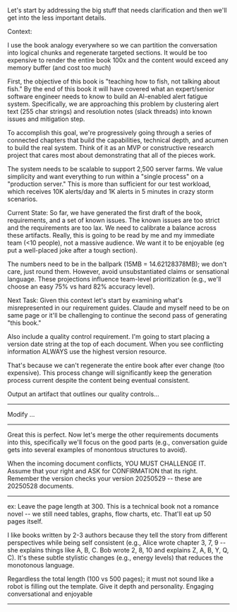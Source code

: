 Let's start by addressing the big stuff that needs clarification and then we'll get into the less important details.

Context:

I use the book analogy everywhere so we can partition the conversation into logical chunks and regenerate targeted sections. It would be too expensive to render the entire book 100x and the content would exceed any memory buffer (and cost too much)

First, the objective of this book is "teaching how to fish, not talking about fish." By the end of this book it will have covered what an expert/senior software engineer needs to know to build an AI-enabled alert fatigue system. Specifically, we are approaching this problem by clustering alert text (255 char strings) and resolution notes (slack threads) into known issues and mitigation step.

To accomplish this goal, we're progressively going through a series of connected chapters that build the capabilities, technical depth, and acumen to build the real system.  Think of it as an MVP or constructive research project that cares most about demonstrating that all of the pieces work.

The system needs to be scalable to support 2,500 server farms. We value simplicity and want everything to run within a "single process" on a "production server." This is more than sufficient for our test workload, which receives 10K alerts/day and 1K alerts in 5 minutes in crazy storm scenarios.  

Current State:
So far, we have generated the first draft of the book, requirements, and a set of known issues. The known issues are too strict and the requirements are too lax. We need to calibrate a balance across these artifacts. Really, this is going to be read by me and my immediate team (<10 people), not a massive audience. We want it to be enjoyable (eg put a well-placed joke after a tough section). 

The numbers need to be in the ballpark (15MB = 14.62128378MB); we don't care, just round them. However, avoid unsubstantiated claims or sensational language. These projections influence team-level prioritization (e.g., we'll choose an easy 75% vs hard 82% accuracy level).

Next Task:
Given this context let's start by examining what's misrepresented in our requirement guides. Claude and myself need to be on same page or it'll be challenging to continue the second pass of generating "this book." 

Also include a quality control requirement. I'm going to start placing a version date string at the top of each document. When you see conflicting information ALWAYS use the highest version resource. 

That's because we can't regenerate the entire book after ever change (too expensive). This process change will significantly keep the generation process current despite the content being eventual consistent.


Output an artifact that outlines our quality controls...

----

Modify ... 


-------

Great this is perfect. Now let's merge the other requirements documents into this, specifically we'll focus on the good parts (e.g., conversation guide gets into several examples of monontous structures to avoid). 

When the incoming document conflicts, YOU MUST CHALLENGE IT. Assume that your right and ASK for CONFIRMATION that its right. Remember the version checks your version 20250529 -- these are 20250528 documents.

----

ex:
Leave the page length at 300. This is a technical book not a romance novel -- we still need tables, graphs, flow charts, etc. That'll eat up 50 pages itself.

I like books written by 2-3 authors because they tell the story from different perspectives while being self consistent (e.g., Alice wrote chapter 3, 7, 9 -- she explains things like A, B, C. Bob wrote 2, 8, 10 and explains Z, A, B, Y, Q, C). It's these subtle stylistic changes (e.g., energy levels) that reduces the monotonous language. 

Regardless the total length (100 vs 500 pages); it must not sound like a robot is filling out the template. Give it depth and personality. Engaging conversational and enjoyable

----